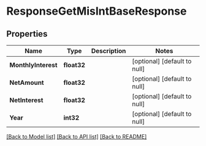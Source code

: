 # ResponseGetMisIntBaseResponse

## Properties
Name | Type | Description | Notes
------------ | ------------- | ------------- | -------------
**MonthlyInterest** | **float32** |  | [optional] [default to null]
**NetAmount** | **float32** |  | [optional] [default to null]
**NetInterest** | **float32** |  | [optional] [default to null]
**Year** | **int32** |  | [optional] [default to null]

[[Back to Model list]](../README.md#documentation-for-models) [[Back to API list]](../README.md#documentation-for-api-endpoints) [[Back to README]](../README.md)


